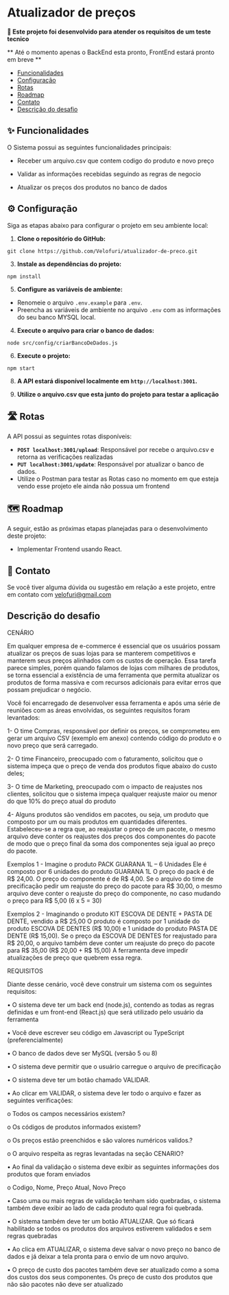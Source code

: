 # Atualizador de preços

**🚀 Este projeto foi desenvolvido para atender os requisitos de um teste tecnico**

** Até o momento apenas o BackEnd esta pronto, FrontEnd estará pronto em breve **

- [Funcionalidades](#funcionalidades)
- [Configuração](#configuracao)
- [Rotas](#rotas)
- [Roadmap](#roadmap)
- [Contato](#contato)
- [Descrição do desafio](#Descrição)

## <a id="funcionalidades"></a> ✨ Funcionalidades

O Sistema possui as seguintes funcionalidades principais:

- Receber um arquivo.csv que contem codigo do produto e novo preço

- Validar as informações recebidas seguindo as regras de negocio

- Atualizar os preços dos produtos no banco de dados

## <a id="configuracao"></a>⚙️ Configuração

Siga as etapas abaixo para configurar o projeto em seu ambiente local:

1. **Clone o repositório do GitHub:**
```nodejs
git clone https://github.com/Velofuri/atualizador-de-preco.git
```

3. **Instale as dependências do projeto:**
```nodejs
npm install
```

5. **Configure as variáveis de ambiente:**

- Renomeie o arquivo `.env.example` para `.env`.
- Preencha as variáveis de ambiente no arquivo `.env` com as informações do seu banco MYSQL local.

4. **Execute o arquivo para criar o banco de dados:**
```nodejs
node src/config/criarBancoDeDados.js
```

6. **Execute o projeto:**
```nodejs
npm start
```

8. **A API estará disponível localmente em `http://localhost:3001`.**

9. **Utilize o arquivo.csv que esta junto do projeto para testar a aplicação**

## <a id="rotas"></a>🛣️ Rotas

A API possui as seguintes rotas disponíveis:

- **`POST localhost:3001/upload`**: Responsável por recebe o arquivo.csv e retorna as verificações realizadas
- **`PUT localhost:3001/update`**: Responsável por atualizar o banco de dados.
- Utilize o Postman para testar as Rotas caso no momento em que esteja vendo esse projeto ele ainda não possua um frontend

## <a id="roadmap"></a>🗺️ Roadmap

A seguir, estão as próximas etapas planejadas para o desenvolvimento deste projeto:

- Implementar Frontend usando React.


## <a id="contato"></a>📧 Contato

Se você tiver alguma dúvida ou sugestão em relação a este projeto, entre em contato com velofuri@gmail.com

## <a id="Descrição"></a> Descrição do desafio

CENÁRIO

Em qualquer empresa de e-commerce é essencial que os usuários possam atualizar os preços de 
suas lojas para se manterem competitivos e manterem seus preços alinhados com os custos de 
operação. Essa tarefa parece simples, porém quando falamos de lojas com milhares de produtos, 
se torna essencial a existência de uma ferramenta que permita atualizar os produtos de forma 
massiva e com recursos adicionais para evitar erros que possam prejudicar o negócio.

Você foi encarregado de desenvolver essa ferramenta e após uma série de reuniões com as áreas 
envolvidas, os seguintes requisitos foram levantados:

1- O time Compras, responsável por definir os preços, se comprometeu em gerar um arquivo 
CSV (exemplo em anexo) contendo código do produto e o novo preço que será carregado.

2- O time Financeiro, preocupado com o faturamento, solicitou que o sistema impeça que o 
preço de venda dos produtos fique abaixo do custo deles;

3- O time de Marketing, preocupado com o impacto de reajustes nos clientes, solicitou que o 
sistema impeça qualquer reajuste maior ou menor do que 10% do preço atual do produto

4- Alguns produtos são vendidos em pacotes, ou seja, um produto que composto por um ou 
mais produtos em quantidades diferentes. 
Estabeleceu-se a regra que, ao reajustar o preço de um pacote, o mesmo arquivo deve 
conter os reajustes dos preços dos componentes do pacote de modo que o preço final da 
soma dos componentes seja igual ao preço do pacote. 

Exemplos 1 -
Imagine o produto PACK GUARANA 1L – 6 Unidades
Ele é composto por 6 unidades do produto GUARANA 1L
O preço do pack é de R$ 24,00. O preço do componente é de R$ 4,00.
Se o arquivo do time de precificação pedir um reajuste do preço do pacote para 
R$ 30,00, o mesmo arquivo deve conter o reajuste do preço do componente, no 
caso mudando o preço para R$ 5,00 (6 x 5 = 30)

Exemplos 2 -
Imaginando o produto KIT ESCOVA DE DENTE + PASTA DE DENTE, vendido a R$ 
25,00
O produto é composto por 1 unidade do produto ESCOVA DE DENTES (R$ 10,00) e 
1 unidade do produto PASTA DE DENTE (R$ 15,00). Se o preço da ESCOVA DE DENTES for 
reajustado para R$ 20,00, o arquivo também deve conter um reajuste do preço do pacote 
para R$ 35,00 (R$ 20,00 + R$ 15,00)
A ferramenta deve impedir atualizações de preço que quebrem essa regra.

REQUISITOS

Diante desse cenário, você deve construir um sistema com os seguintes requisitos:

• O sistema deve ter um back end (node.js), contendo as todas as regras definidas e um 
front-end (React.js) que será utilizado pelo usuário da ferramenta 

• Você deve escrever seu código em Javascript ou TypeScript (preferencialmente)

• O banco de dados deve ser MySQL (versão 5 ou 8)

• O sistema deve permitir que o usuário carregue o arquivo de precificação

• O sistema deve ter um botão chamado VALIDAR. 

• Ao clicar em VALIDAR, o sistema deve ler todo o arquivo e fazer as seguintes verificações:

o Todos os campos necessários existem?

o Os códigos de produtos informados existem?

o Os preços estão preenchidos e são valores numéricos validos.? 

o O arquivo respeita as regras levantadas na seção CENARIO? 

• Ao final da validação o sistema deve exibir as seguintes informações dos produtos que 
foram enviados

o Codigo, Nome, Preço Atual, Novo Preço

• Caso uma ou mais regras de validação tenham sido quebradas, o sistema também deve 
exibir ao lado de cada produto qual regra foi quebrada.

• O sistema também deve ter um botão ATUALIZAR. Que só ficará habilitado se todos os 
produtos dos arquivos estiverem validados e sem regras quebradas

• Ao clica em ATUALIZAR, o sistema deve salvar o novo preço no banco de dados e já deixar 
a tela pronta para o envio de um novo arquivo.

• O preço de custo dos pacotes também deve ser atualizado como a soma dos custos dos 
seus componentes. Os preço de custo dos produtos que não são pacotes não deve ser 
atualizado

